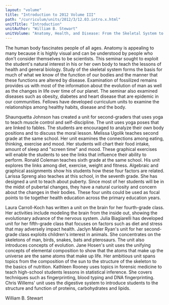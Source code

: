 ```yaml
---
layout: "volume"
title: "Introduction to 2012 Volume III"
path: "/curriculum/units/2012/3/12.03.intro.x.html"
unitTitle: "Introduction"
unitAuthor: "William B. Stewart"
unitVolume: "Anatomy, Health, and Disease: From the Skeletal System to Cardiovascular Fitness"
---
```

<body>
 <p>
  The human body fascinates people of all ages. Anatomy is appealing to many because it is highly visual and can be understood by people who don't consider themselves to be scientists. This seminar sought to exploit the student's natural interest in his or her own body to teach the lessons of health and general biology. Study of the skeletal system forms the basis for much of what we know of the function of our bodies and the manner that these functions are altered by disease. Examination of fossilized remains provides us with most of the information about the evolution of man as well as the changes in life over time of our planet. The seminar also examined diseases such as obesity, diabetes and heart disease that are epidemic in our communities. Fellows have developed curriculum units to examine the relationships among healthy habits, disease and the body.
 </p>
<p>
  Shaunquetta Johnson has created a unit for second-graders that uses yoga to teach muscle control and self-discipline. The unit uses yoga poses that are linked to fables. The students are encouraged to analyze their own body positions and to discuss the moral lesson. Melissa Ugolik teaches second grade at the same school. Her unit examines the connections among eating, thinking, exercise and mood. Her students will chart their food intake, amount of sleep and "screen time" and mood. These graphical exercises will enable the students to see the links that influence their ability to perform. Ronald Coleman teaches sixth grade at the same school. His unit explores the links among diet, exercise, weight and fitness. Algebraic and graphical assignments show his students how these four factors are related. Larissa Spreng also teaches at this school, in the seventh grade. She has designed a unit to teach about puberty. Since most of her students will be in the midst of pubertal changes, they have a natural curiosity and concern about the changes in their bodies. These four units could be used as focal points to tie together health education across the primary education years.
 </p>
<p>
  Laura Carroll-Koch has written a unit on the brain for her fourth-grade class. Her activities include modeling the brain from the inside out, showing the evolutionary advance of the nervous system. Julia Biagiarelli has developed unit for her fifth-grade class that focuses on factors such as diet and stress that may adversely impact health. Jaclyn Maler Ryan's unit for her second-grade class exploits children's interest in animals. She concentrates on the skeletons of man, birds, snakes, bats and pterosaurs. The unit also introduces concepts of evolution. Jane Hosen's unit uses the unifying concepts of elemental composition to show that the atoms that make up the universe are the same atoms that make up life. Her ambitious unit spans topics from the composition of the sun to the structure of the skeleton to the basics of nutrition. Kathleen Rooney uses topics in forensic medicine to teach high-school students lessons in statistical inference. She covers techniques such as fingerprinting, blood typing and DNA fingerprinting. Chris Willems' unit uses the digestive system to introduce students to the structure and function of proteins, carbohydrates and lipids.
 </p>
<p>
  William B. Stewart
 </p>

</body>